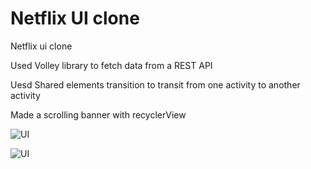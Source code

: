 
# Netflix UI clone

Netflix ui clone 

Used Volley library to fetch data from a REST API

Uesd Shared elements transition to transit from one activity to another activity

Made a scrolling banner with recyclerView

![UI](https://firebasestorage.googleapis.com/v0/b/netflix-clone-e2f38.appspot.com/o/Screenshot_2021-06-28-12-41-37-39_82b0a00493d4d5c749291a96313264d7.jpg?alt=media&token=fe5ed414-b916-4653-8e08-1ce81e4dbaf5) 

![UI](https://firebasestorage.googleapis.com/v0/b/netflix-clone-e2f38.appspot.com/o/Screenshot_2021-06-28-12-41-44-65_82b0a00493d4d5c749291a96313264d7.jpg?alt=media&token=03647adb-3e3f-4a25-b8e9-d52c09d445a6)
